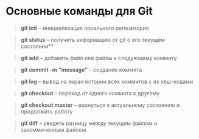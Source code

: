 # Основные команды для Git

>**git init** – инициализация локального репозитория

>**git status** – получить информацию от git о его текущем состоянии**

>**git add** – добавить файл или файлы к следующему коммиту

>**git commit -m “message”** – создание коммита

>**git log** – вывод на экран истории всех коммитов с их хеш-кодами

>**git checkout** – переход от одного коммита к другому

>**git checkout master** – вернуться к актуальному состоянию и продолжить работу

>**git diff** – увидеть разницу между текущим файлом и закоммиченным файлом
